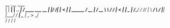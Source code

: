  __    .__                        .___               
|  | __|  |   ___.__.           __| _/  ____  ___  __
|  |/ /|  |  <   |  |  ______  / __ | _/ __ \ \  \/ /
|    < |  |__ \___  | /_____/ / /_/ | \  ___/  \   / 
|__|_ \|____/ / ____|         \____ |  \___  >  \_/  
     \/       \/                   \/      \/        
